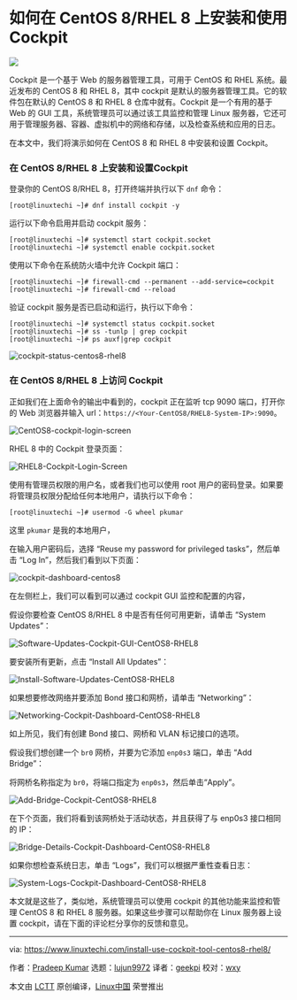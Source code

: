[#]: collector: (lujun9972)
[#]: translator: (geekpi)
[#]: reviewer: (wxy)
[#]: publisher: (wxy)
[#]: url: (https://linux.cn/article-11449-1.html)
[#]: subject: (How to Install and Use Cockpit on CentOS 8 / RHEL 8)
[#]: via: (https://www.linuxtechi.com/install-use-cockpit-tool-centos8-rhel8/)
[#]: author: (Pradeep Kumar https://www.linuxtechi.com/author/pradeep/)

如何在 CentOS 8/RHEL 8 上安装和使用 Cockpit
======

![](https://img.linux.net.cn/data/attachment/album/201910/12/093405gb8hv3exdbsdyfda.jpg)

Cockpit 是一个基于 Web 的服务器管理工具，可用于 CentOS 和 RHEL 系统。最近发布的 CentOS 8 和 RHEL 8，其中 cockpit 是默认的服务器管理工具。它的软件包在默认的 CentOS 8 和 RHEL 8 仓库中就有。Cockpit 是一个有用的基于 Web 的 GUI 工具，系统管理员可以通过该工具监控和管理 Linux 服务器，它还可用于管理服务器、容器、虚拟机中的网络和存储，以及检查系统和应用的日志。

在本文中，我们将演示如何在 CentOS 8 和 RHEL 8 中安装和设置 Cockpit。

### 在 CentOS 8/RHEL 8 上安装和设置Cockpit

登录你的 CentOS 8/RHEL 8，打开终端并执行以下 `dnf` 命令：

```
[root@linuxtechi ~]# dnf install cockpit -y
```

运行以下命令启用并启动 cockpit 服务：

```
[root@linuxtechi ~]# systemctl start cockpit.socket
[root@linuxtechi ~]# systemctl enable cockpit.socket
```

使用以下命令在系统防火墙中允许 Cockpit 端口：

```
[root@linuxtechi ~]# firewall-cmd --permanent --add-service=cockpit
[root@linuxtechi ~]# firewall-cmd --reload
```

验证 cockpit 服务是否已启动和运行，执行以下命令：

```
[root@linuxtechi ~]# systemctl status cockpit.socket
[root@linuxtechi ~]# ss -tunlp | grep cockpit
[root@linuxtechi ~]# ps auxf|grep cockpit
```

![cockpit-status-centos8-rhel8][1]

### 在 CentOS 8/RHEL 8 上访问 Cockpit

正如我们在上面命令的输出中看到的，cockpit 正在监听 tcp 9090 端口，打开你的 Web 浏览器并输入 url：`https://<Your-CentOS8/RHEL8-System-IP>:9090`。

![CentOS8-cockpit-login-screen][2]

RHEL 8 中的 Cockpit 登录页面：

![RHEL8-Cockpit-Login-Screen][3]

使用有管理员权限的用户名，或者我们也可以使用 root 用户的密码登录。如果要将管理员权限分配给任何本地用户，请执行以下命令：

```
[root@linuxtechi ~]# usermod -G wheel pkumar
```

这里 `pkumar` 是我的本地用户，

在输入用户密码后，选择 “Reuse my password for privileged tasks”，然后单击 “Log In”，然后我们看到以下页面：

![cockpit-dashboard-centos8][4]

在左侧栏上，我们可以看到可以通过 cockpit GUI 监控和配置的内容，

假设你要检查 CentOS 8/RHEL 8 中是否有任何可用更新，请单击 “System Updates”：

![Software-Updates-Cockpit-GUI-CentOS8-RHEL8][5]

要安装所有更新，点击 “Install All Updates”：

![Install-Software-Updates-CentOS8-RHEL8][6]

如果想要修改网络并要添加 Bond 接口和网桥，请单击 “Networking”：

![Networking-Cockpit-Dashboard-CentOS8-RHEL8][7]

如上所见，我们有创建 Bond 接口、网桥和 VLAN 标记接口的选项。

假设我们想创建一个 `br0` 网桥，并要为它添加 `enp0s3` 端口，单击 “Add Bridge”：

将网桥名称指定为 `br0`，将端口指定为 `enp0s3`，然后单击“Apply”。

![Add-Bridge-Cockpit-CentOS8-RHEL8][8]

在下个页面，我们将看到该网桥处于活动状态，并且获得了与 enp0s3 接口相同的 IP：

![Bridge-Details-Cockpit-Dashboard-CentOS8-RHEL8][9]

如果你想检查系统日志，单击 “Logs”，我们可以根据严重性查看日志：

![System-Logs-Cockpit-Dashboard-CentOS8-RHEL8][10]

本文就是这些了，类似地，系统管理员可以使用 cockpit 的其他功能来监控和管理 CentOS 8 和 RHEL 8 服务器。如果这些步骤可以帮助你在 Linux 服务器上设置 cockpit，请在下面的评论栏分享你的反馈和意见。

--------------------------------------------------------------------------------

via: https://www.linuxtechi.com/install-use-cockpit-tool-centos8-rhel8/

作者：[Pradeep Kumar][a]
选题：[lujun9972][b]
译者：[geekpi](https://github.com/geekpi)
校对：[wxy](https://github.com/wxy)

本文由 [LCTT](https://github.com/LCTT/TranslateProject) 原创编译，[Linux中国](https://linux.cn/) 荣誉推出

[a]: https://www.linuxtechi.com/author/pradeep/
[b]: https://github.com/lujun9972
[1]: https://www.linuxtechi.com/wp-content/uploads/2019/09/cockpit-status-centos8-rhel8.jpg
[2]: https://www.linuxtechi.com/wp-content/uploads/2019/09/CentOS8-cockpit-login-screen.jpg
[3]: https://www.linuxtechi.com/wp-content/uploads/2019/09/RHEL8-Cockpit-Login-Screen.jpg
[4]: https://www.linuxtechi.com/wp-content/uploads/2019/09/cockpit-dashboard-centos8.jpg
[5]: https://www.linuxtechi.com/wp-content/uploads/2019/09/Software-Updates-Cockpit-GUI-CentOS8-RHEL8.jpg
[6]: https://www.linuxtechi.com/wp-content/uploads/2019/09/Install-Software-Updates-CentOS8-RHEL8.jpg
[7]: https://www.linuxtechi.com/wp-content/uploads/2019/09/Networking-Cockpit-Dashboard-CentOS8-RHEL8.jpg
[8]: https://www.linuxtechi.com/wp-content/uploads/2019/09/Add-Bridge-Cockpit-CentOS8-RHEL8.jpg
[9]: https://www.linuxtechi.com/wp-content/uploads/2019/09/Bridge-Details-Cockpit-Dashboard-CentOS8-RHEL8.jpg
[10]: https://www.linuxtechi.com/wp-content/uploads/2019/09/System-Logs-Cockpit-Dashboard-CentOS8-RHEL8.jpg

